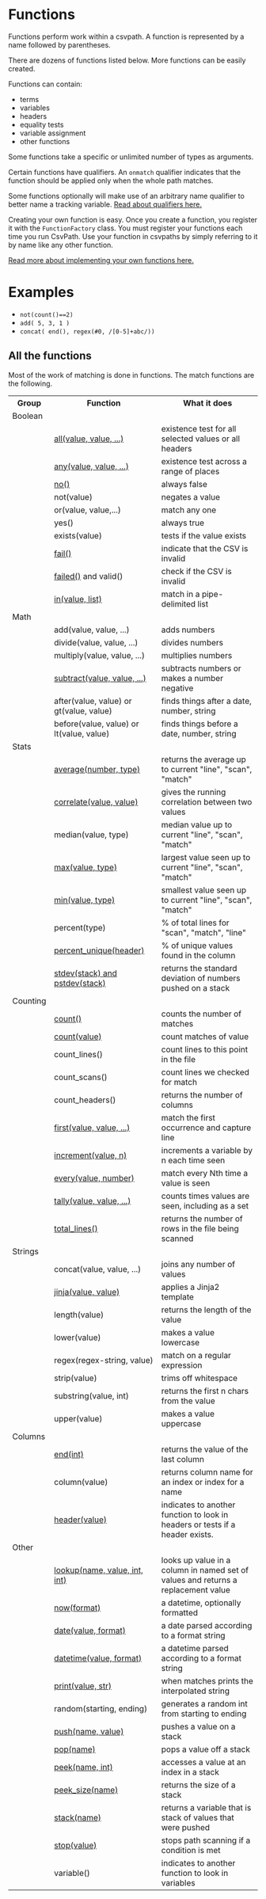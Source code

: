 
# Functions

Functions perform work within a csvpath. A function is represented by a name followed by parentheses.

There are dozens of functions listed below. More functions can be easily created.

Functions can contain:
- terms
- variables
- headers
- equality tests
- variable assignment
- other functions

Some functions take a specific or unlimited number of types as arguments.

Certain functions have qualifiers. An `onmatch` qualifier indicates that
the function should be applied only when the whole path matches.

Some functions optionally will make use of an arbitrary name qualifier to better name a tracking variable.
<a href='https://github.com/dk107dk/csvpath/blob/main/docs/qualifiers.md'>Read about qualifiers here.</a>

Creating your own function is easy. Once you create a function, you register it with the `FunctionFactory` class. You must register your functions each time you run CsvPath. Use your function in csvpaths by simply referring to it by name like any other function.

<a href='https://github.com/dk107dk/csvpath/blob/main/csvpath/matching/functions/implementing_functions.md'>Read more about implementing your own functions here.</a>

# Examples
- `not(count()==2)`
- `add( 5, 3, 1 )`
- `concat( end(), regex(#0, /[0-5]+abc/))`


## All the functions

Most of the work of matching is done in functions. The match functions are the following.


<table>
<tr><th> Group     </th><th>Function                       </th><th> What it does                                              </th></tr>
<tr><td> Boolean   </td><td>                               </td><td>                                                           </td></tr>
<tr><td>           </td><td> <a href='https://github.com/dk107dk/csvpath/blob/main/csvpath/matching/functions/all.md'>all(value, value, ...)</a>  </td><td> existence test for all selected values or all headers </td></tr>
<tr><td>           </td><td> <a href='https://github.com/dk107dk/csvpath/blob/main/csvpath/matching/functions/any.md'>any(value, value, ...)</a>  </td><td> existence test across a range of places </td></tr>
<tr><td>           </td><td> <a href='https://github.com/dk107dk/csvpath/blob/main/csvpath/matching/functions/no.md'>no()</a>  </td><td> always false                                  </td></tr>
<tr><td>           </td><td> not(value)                    </td><td> negates a value                                           </td></tr>
<tr><td>           </td><td> or(value, value,...)          </td><td> match any one                                             </td></tr>
<tr><td>           </td><td> yes()                         </td><td> always true                                               </td></tr>
<tr><td>           </td><td> exists(value)    </td><td> tests if the value exists            </td></tr>
<tr><td>           </td><td> <a href='https://github.com/dk107dk/csvpath/blob/main/csvpath/matching/functions/fail.md'>fail()</a>  </td><td> indicate that the CSV is invalid   </td></tr>
<tr><td>           </td><td> <a href='https://github.com/dk107dk/csvpath/blob/main/csvpath/matching/functions/fail.md'>failed()</a> and valid()</td><td> check if the CSV is invalid   </td></tr>
<tr><td>           </td><td> <a href='https://github.com/dk107dk/csvpath/blob/main/csvpath/matching/functions/in.md'>in(value, list)</a>  </td><td> match in a pipe-delimited list    </td></tr>
<tr><td> Math      </td><td>                               </td><td>                                                           </td></tr>
<tr><td>           </td><td> add(value, value, ...)        </td><td> adds numbers                                              </td></tr>
<tr><td>           </td><td> divide(value, value, ...)     </td><td> divides numbers                                           </td></tr>
<tr><td>           </td><td> multiply(value, value, ...)   </td><td> multiplies numbers                                        </td></tr>
<tr><td>           </td><td> <a href='https://github.com/dk107dk/csvpath/blob/main/csvpath/matching/functions/subtract.md'>subtract(value, value, ...)</a>    </td><td> subtracts numbers or makes a number negative                                        </td></tr>
<tr><td>           </td><td> after(value, value) or gt(value, value) </td><td> finds things after a date, number, string        </td></tr>
<tr><td>           </td><td> before(value, value) or lt(value, value) </td><td> finds things before a date, number, string       </td></tr>
<tr><td> Stats     </td><td>                               </td><td>                                                           </td></tr>
<tr><td>           </td><td> <a href='https://github.com/dk107dk/csvpath/blob/main/csvpath/matching/functions/average.md'>average(number, type)</a> </td><td> returns the average up to current "line", "scan", "match" </td></tr>
<tr><td>           </td><td> <a href='https://github.com/dk107dk/csvpath/blob/main/csvpath/matching/functions/correlate.md'>correlate(value, value)</a> </td><td> gives the running correlation between two values </td></tr>
<tr><td>           </td><td> median(value, type)           </td><td> median value up to current "line", "scan", "match"        </td></tr>
<tr><td>           </td><td> <a href='https://github.com/dk107dk/csvpath/blob/main/csvpath/matching/functions/max.md'>max(value, type)</a> </td><td> largest value seen up to current "line", "scan", "match"  </td></tr>
<tr><td>           </td><td> <a href='https://github.com/dk107dk/csvpath/blob/main/csvpath/matching/functions/max.md'>min(value, type)</a></td><td> smallest value seen up to current "line", "scan", "match" </td></tr>
<tr><td>           </td><td> percent(type)                 </td><td> % of total lines for "scan", "match", "line"              </td></tr>
<tr><td>           </td><td> <a href='https://github.com/dk107dk/csvpath/blob/main/csvpath/matching/functions/percent_unique.md'>percent_unique(header)</a> </td><td> % of unique values found in the column  </td></tr>
<tr><td>           </td><td> <a href='https://github.com/dk107dk/csvpath/blob/main/csvpath/matching/functions/stdev.md'>stdev(stack) and pstdev(stack)</a> </td><td> returns the standard deviation of numbers pushed on a stack  </td></tr>

<tr><td> Counting  </td><td>                               </td><td>                                                           </td></tr>
<tr><td>           </td><td> <a href='https://github.com/dk107dk/csvpath/blob/main/csvpath/matching/functions/count.md'>count()</a> </td><td> counts the number of matches            </td></tr>
<tr><td>           </td><td> <a href='https://github.com/dk107dk/csvpath/blob/main/csvpath/matching/functions/count.md'>count(value)</a> </td><td> count matches of value              </td></tr>
<tr><td>           </td><td> count_lines()                 </td><td> count lines to this point in the file                     </td></tr>
<tr><td>           </td><td> count_scans()                 </td><td> count lines we checked for match                          </td></tr>
<tr><td>           </td><td> count_headers()                 </td><td> returns the number of columns      </td></tr>
<tr><td>           </td><td> <a href='https://github.com/dk107dk/csvpath/blob/main/csvpath/matching/functions/first.md'>first(value, value, ...)</a> </td><td> match the first occurrence and capture line  </td></tr>
<tr><td>           </td><td> <a href='https://github.com/dk107dk/csvpath/blob/main/csvpath/matching/functions/increment.md'>increment(value, n)</a> </td><td> increments a variable by n each time seen   </td></tr>
<tr><td>           </td><td> <a href='https://github.com/dk107dk/csvpath/blob/main/csvpath/matching/functions/every.md'>every(value, number)</a> </td><td> match every Nth time a value is seen  </td></tr>
<tr><td>           </td><td> <a href='https://github.com/dk107dk/csvpath/blob/main/csvpath/matching/functions/tally.md'>tally(value, value, ...)</a></td><td> counts times values are seen, including as a set   </td></tr>
<tr><td>           </td><td> <a href='https://github.com/dk107dk/csvpath/blob/main/csvpath/matching/functions/total_lines.md'>total_lines()</a></td><td> returns the number of rows in the file being scanned   </td></tr>
<tr><td> Strings   </td><td>                               </td><td>                                                           </td></tr>
<tr><td>           </td><td> concat(value, value, ...)          </td><td> joins any number of values                 </td></tr>
<tr><td>           </td><td> <a href='https://github.com/dk107dk/csvpath/blob/main/csvpath/matching/functions/jinja.md'>jinja(value, value)</a>  </td><td> applies a Jinja2 template                           </td></tr>
<tr><td>           </td><td> length(value)                 </td><td> returns the length of the value                           </td></tr>
<tr><td>           </td><td> lower(value)                  </td><td> makes a value lowercase                                     </td></tr>
<tr><td>           </td><td> regex(regex-string, value)    </td><td> match on a regular expression                             </td></tr>
<tr><td>           </td><td> strip(value)                  </td><td> trims off whitespace     </td></tr>
<tr><td>           </td><td> substring(value, int)         </td><td> returns the first n chars from the value                  </td></tr>
<tr><td>           </td><td> upper(value)                  </td><td> makes a value uppercase                                     </td></tr>
<tr><td> Columns   </td><td>                               </td><td>                                                           </td></tr>
<tr><td>           </td><td> <a href='https://github.com/dk107dk/csvpath/blob/main/csvpath/matching/functions/end.md'>end(int)</a>                         </td><td> returns the value of the last column                      </td></tr>
<tr><td>           </td><td> column(value)                 </td><td> returns column name for an index or index for a name      </td></tr>
<tr><td>           </td><td> <a href='https://github.com/dk107dk/csvpath/blob/main/csvpath/matching/functions/header.md'>header(value)</a>  </td><td> indicates to another function to look in headers or tests if a header exists.      </td></tr>
<tr><td> Other     </td><td>                               </td><td>                                                           </td></tr>
<tr><td>           </td><td> <a href='https://github.com/dk107dk/csvpath/blob/main/csvpath/matching/functions/lookup.md'>lookup(name, value, int, int)</a></td><td> looks up value in a column in named set of values and returns a replacement value    </td></tr>
<tr><td>           </td><td> <a href='https://github.com/dk107dk/csvpath/blob/main/csvpath/matching/functions/now.md'>now(format)</a></td><td> a datetime, optionally formatted       </td></tr>
<tr><td>           </td><td> <a href='https://github.com/dk107dk/csvpath/blob/main/csvpath/matching/functions/date.md'>date(value, format)</a></td><td> a date parsed according to a format string  </td></tr>
<tr><td>           </td><td> <a href='https://github.com/dk107dk/csvpath/blob/main/csvpath/matching/functions/date.md'>datetime(value, format)</a></td><td> a datetime parsed according to a format string  </td></tr>
<tr><td>           </td><td> <a href='https://github.com/dk107dk/csvpath/blob/main/csvpath/matching/functions/print.md'>print(value, str)</a></td><td> when matches prints the interpolated string  </td></tr>
<tr><td>           </td><td> random(starting, ending)      </td><td> generates a random int from starting to ending            </td>

<tr><td>           </td><td> <a href='https://github.com/dk107dk/csvpath/blob/main/csvpath/matching/functions/pop.md'>push(name, value)</a> </td><td> pushes a value on a stack    </td>

<tr><td>           </td><td> <a href='https://github.com/dk107dk/csvpath/blob/main/csvpath/matching/functions/pop.md'>pop(name)</a> </td><td> pops a value off a stack    </td>
<tr><td>           </td><td> <a href='https://github.com/dk107dk/csvpath/blob/main/csvpath/matching/functions/pop.md'>peek(name, int)</a> </td><td> accesses a value at an index in a stack    </td>
<tr><td>           </td><td> <a href='https://github.com/dk107dk/csvpath/blob/main/csvpath/matching/functions/pop.md'>peek_size(name)</a> </td><td> returns the size of a stack    </td>
<tr><td>           </td><td> <a href='https://github.com/dk107dk/csvpath/blob/main/csvpath/matching/functions/pop.md'>stack(name)</a> </td><td> returns a variable that is stack of values that were pushed   </td>


<tr><td>           </td><td> <a href='https://github.com/dk107dk/csvpath/blob/main/csvpath/matching/functions/stop.md'>stop(value)</a> </td><td> stops path scanning if a condition is met                 </td>
<tr><td>           </td><td> variable()                    </td><td> indicates to another function to look in variables       </td></tr>
</tr>
</table>

